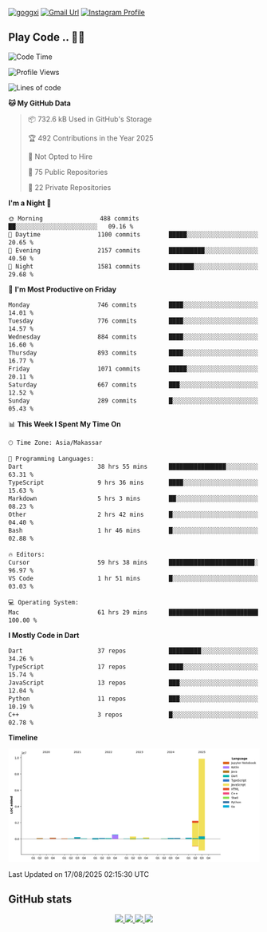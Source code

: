 [![goggxi](https://img.shields.io/badge/Portofolio-Goggxi-orange)](https://goggxi.github.io)
[![Gmail Url](https://img.shields.io/twitter/url?label=Goggxi@gmail.com&logo=gmail&style=social&url=http%3A%2F%2Fmailto%3Acontact.Goggxi@gmail.com)](mailto:Goggxi@gmail.com) [![Instagram Profile](https://img.shields.io/twitter/url?label=moh_rifkan&logo=instagram&style=social&url=https://www.instagram.com/moh_rifkan/)](https://www.instagram.com/moh_rifkan/)

## Play Code .. 💬🚀

<!-- [![Moh Rifkan GitHub stats](https://github-readme-stats.vercel.app/api?username=goggxi&count_private=true&show_icons=true&theme=dracula&custom_title=Goggxi%20Statistic%20🚀)](https://github.com/goggxi/goggxi)

[![Top Langs](https://github-readme-stats.vercel.app/api/top-langs/?username=goggxi&langs_count=8&layout=compact&show_icons=true&theme=dracula)](https://github.com/goggxi/goggxi) -->

<!--START_SECTION:waka-->
![Code Time](http://img.shields.io/badge/Code%20Time-4%2C468%20hrs%2041%20mins-blue)

![Profile Views](http://img.shields.io/badge/Profile%20Views-19-blue)

![Lines of code](https://img.shields.io/badge/From%20Hello%20World%20I%27ve%20Written-14.2%20million%20lines%20of%20code-blue)

**🐱 My GitHub Data** 

> 📦 732.6 kB Used in GitHub's Storage 
 > 
> 🏆 492 Contributions in the Year 2025
 > 
> 🚫 Not Opted to Hire
 > 
> 📜 75 Public Repositories 
 > 
> 🔑 22 Private Repositories 
 > 
**I'm a Night 🦉** 

```text
🌞 Morning                488 commits         ██░░░░░░░░░░░░░░░░░░░░░░░   09.16 % 
🌆 Daytime                1100 commits        █████░░░░░░░░░░░░░░░░░░░░   20.65 % 
🌃 Evening                2157 commits        ██████████░░░░░░░░░░░░░░░   40.50 % 
🌙 Night                  1581 commits        ███████░░░░░░░░░░░░░░░░░░   29.68 % 
```
📅 **I'm Most Productive on Friday** 

```text
Monday                   746 commits         ████░░░░░░░░░░░░░░░░░░░░░   14.01 % 
Tuesday                  776 commits         ████░░░░░░░░░░░░░░░░░░░░░   14.57 % 
Wednesday                884 commits         ████░░░░░░░░░░░░░░░░░░░░░   16.60 % 
Thursday                 893 commits         ████░░░░░░░░░░░░░░░░░░░░░   16.77 % 
Friday                   1071 commits        █████░░░░░░░░░░░░░░░░░░░░   20.11 % 
Saturday                 667 commits         ███░░░░░░░░░░░░░░░░░░░░░░   12.52 % 
Sunday                   289 commits         █░░░░░░░░░░░░░░░░░░░░░░░░   05.43 % 
```


📊 **This Week I Spent My Time On** 

```text
🕑︎ Time Zone: Asia/Makassar

💬 Programming Languages: 
Dart                     38 hrs 55 mins      ████████████████░░░░░░░░░   63.31 % 
TypeScript               9 hrs 36 mins       ████░░░░░░░░░░░░░░░░░░░░░   15.63 % 
Markdown                 5 hrs 3 mins        ██░░░░░░░░░░░░░░░░░░░░░░░   08.23 % 
Other                    2 hrs 42 mins       █░░░░░░░░░░░░░░░░░░░░░░░░   04.40 % 
Bash                     1 hr 46 mins        █░░░░░░░░░░░░░░░░░░░░░░░░   02.88 % 

🔥 Editors: 
Cursor                   59 hrs 38 mins      ████████████████████████░   96.97 % 
VS Code                  1 hr 51 mins        █░░░░░░░░░░░░░░░░░░░░░░░░   03.03 % 

💻 Operating System: 
Mac                      61 hrs 29 mins      █████████████████████████   100.00 % 
```

**I Mostly Code in Dart** 

```text
Dart                     37 repos            █████████░░░░░░░░░░░░░░░░   34.26 % 
TypeScript               17 repos            ████░░░░░░░░░░░░░░░░░░░░░   15.74 % 
JavaScript               13 repos            ███░░░░░░░░░░░░░░░░░░░░░░   12.04 % 
Python                   11 repos            ███░░░░░░░░░░░░░░░░░░░░░░   10.19 % 
C++                      3 repos             █░░░░░░░░░░░░░░░░░░░░░░░░   02.78 % 
```



**Timeline**

![Lines of Code chart](https://raw.githubusercontent.com/Goggxi/Goggxi/main/assets/bar_graph.png)


 Last Updated on 17/08/2025 02:15:30 UTC
<!--END_SECTION:waka-->

## GitHub stats

<p align="center">
  <a href="https://github.com/goggxi">
    <img src="http://github-profile-summary-cards.vercel.app/api/cards/profile-details?username=goggxi&theme=transparent" />
  </a>
  <a href="https://github.com/goggxi">
    <img src="https://github-readme-streak-stats.herokuapp.com/?user=goggxi&hide_border=true&card_width=338&theme=transparent" />
  </a>
  <a href="https://github.com/goggxi">
    <img src="http://github-profile-summary-cards.vercel.app/api/cards/stats?username=goggxi&theme=transparent" />
  </a>
  <a href="https://github.com/goggxi">
    <img src="https://github-readme-stats.vercel.app/api/top-langs/?username=goggxi&langs_count=10&exclude_repo=&hide=c,makefile,html,css,sass,nix,nunjucks,tsql,dockerfile,shell&card_width=699&hide_border=true&theme=transparent" />
  </a>
  <!-- <br/>
  <a href="https://github.com/goggxi">
    <img src="https://komarev.com/ghpvc/?username=goggxi&color=blue&style=flat" />
  </a> -->
</p>
